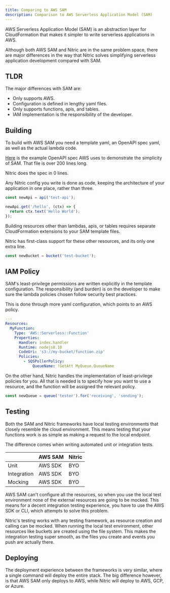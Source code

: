 ```yaml
---
title: Comparing to AWS SAM
description: Comparison to AWS Serverless Application Model (SAM)
---
```


AWS Serverless Application Model (SAM) is an abstraction layer for CloudFormation that makes it simpler to write serverless applications in AWS.

Although both AWS SAM and Nitric are in the same problem space, there are major differences in the way that Nitric solves simplifying serverless application development compared with SAM.

## TLDR

The major differences with SAM are:

- Only supports AWS.
- Configuration is defined in lengthy yaml files.
- Only supports functions, apis, and tables.
- IAM implementation is the responsibility of the developer.

## Building

To build with AWS SAM you need a template yaml, an OpenAPI spec yaml, as well as the actual lambda code.

[Here](https://docs.aws.amazon.com/apigateway/latest/developerguide/http-api-open-api.html#http-api-import.example) is the example OpenAPI spec AWS uses to demonstrate the simplicity of SAM. That file is over 200 lines long.

Nitric does the spec in 0 lines.

Any Nitric config you write is done as code, keeping the architecture of your application in one place, rather than three.

```typescript
const newApi = api('test-api');

newApi.get('/hello', (ctx) => {
  return ctx.text('Hello World');
});
```

Building resources other than lambdas, apis, or tables requires separate CloudFormation extensions to your SAM template files.

Nitric has first-class support for these other resources, and its only one extra line.

```typescript
const newBucket = bucket('test-bucket');
```

## IAM Policy

SAM's least-privilege permissions are written explicitly in the template configuration. The responsibility (and burden) is on the developer to make sure the lambda policies chosen follow security best practices.

This is done through more yaml configuration, which points to an AWS policy.

```yaml
---
Resources:
  MyFunction:
    Type: 'AWS::Serverless::Function'
    Properties:
      Handler: index.handler
      Runtime: nodejs8.10
      CodeUri: 's3://my-bucket/function.zip'
      Policies:
        - SQSPollerPolicy:
            QueueName: !GetAtt MyQueue.QueueName
```

On the other hand, Nitric handles the implementation of least-privilege policies for you. All that is needed is to specify how you want to use a resource, and the function will be assigned the relevant policy.

```typescript
const newQueue = queue('tester').for('receiving', 'sending');
```

## Testing

Both the SAM and Nitric frameworks have local testing environments that closely resemble the cloud environment. This means testing that your functions work is as simple as making a request to the local endpoint.

The difference comes when writing automated unit or integration tests.

|             | AWS SAM | Nitric |
| ----------- | ------- | ------ |
| Unit        | AWS SDK | BYO    |
| Integration | AWS SDK | BYO    |
| Mocking     | AWS SDK | BYO    |

AWS SAM can't configure all the resources, so when you use the local test environment none of the external resources are going to be mocked. This means for a decent integration testing experience, you have to use the AWS SDK or CLI, which attempts to solve this problem.

Nitric's testing works with any testing framework, as resource creation and calling can be mocked. When running the local test environment, other resources like buckets are created using the file system. This makes the integration testing super smooth, as the files you create and events you push are actually there.

## Deploying

The deployment experience between the frameworks is very similar, where a single command will deploy the entire stack. The big difference however, is that AWS SAM only deploys to AWS, while Nitric will deploy to AWS, GCP, or Azure.
